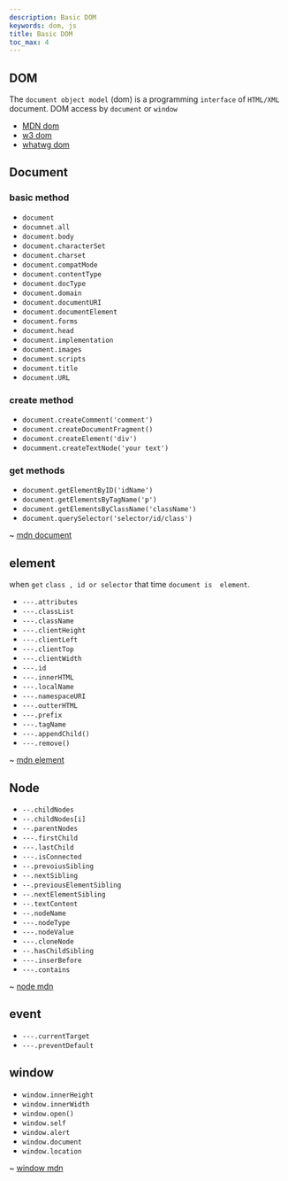 ```yaml
---
description: Basic DOM
keywords: dom, js
title: Basic DOM
toc_max: 4
---
```


## DOM

The `document object model` (dom) is a programming `interface` of `HTML/XML` document. DOM access by `document` or `window`

* [MDN dom](https://developer.mozilla.org/en-US/docs/Web/API/Document_Object_Model/Introduction)
* [w3 dom](https://www.w3.org/DOM/)
* [whatwg dom](https://dom.spec.whatwg.org/)

## Document

### basic method

* `document`
* `documnet.all`
* `document.body`
* `document.characterSet`
* `document.charset`
* `document.compatMode`
* `document.contentType`
* `document.docType`
* `document.domain`
* `document.documentURI`
* `document.documentElement`
* `document.forms`
* `document.head`
* `document.implementation`
* `document.images`
* `document.scripts`
* `document.title`
* `document.URL`

### create method

 * `document.createComment('comment')`
 * `document.createDocumentFragment()`
 * `document.createElement('div')`
 * `documment.createTextNode('your text')`

### get methods

* `document.getElementByID('idName')`
* `document.getElementsByTagName('p')`
* `document.getElementsByClassName('className')`
* `document.querySelector('selector/id/class')`

~ [mdn document](https://developer.mozilla.org/en-US/docs/Web/API/Document)

## element

when `get` `class , id or selector` that time `document is  element`.

* `---.attributes`
* `---.classList`
* `---.className`
* `---.clientHeight`
* `---.clientLeft`
* `---.clientTop`
* `---.clientWidth`
* `---.id`
* `---.innerHTML`
* `---.localName`
* `---.namespaceURI`
* `---.outterHTML`
* `---.prefix`
* `---.tagName`
* `---.appendChild()`
* `---.remove()`

~ [mdn element](https://developer.mozilla.org/en-US/docs/Web/API/Element)

## Node

* `--.childNodes`
* `--.childNodes[i]`
* `--.parentNodes`
* `---.firstChild`
* `---.lastChild`
* `---.isConnected`
* `--.prevoiusSibling`
* `--.nextSibling`
* `--.previousElementSibling`
* `--.nextElementSibling`
* `--.textContent`
* `--.nodeName`
* `---.nodeType`
* `---.nodeValue`
* `---.cloneNode`
* `--.hasChildSibling`
* `---.inserBefore`
* `---.contains`

~ [node mdn](https://developer.mozilla.org/en-US/docs/Web/API/Node)

## event

* `---.currentTarget`
* `---.preventDefault`

## window

* `window.innerHeight`
* `window.innerWidth`
* `window.open()`
* `window.self`
* `window.alert`
* `window.document`
* `window.location`

~ [window mdn](https://developer.mozilla.org/en-US/docs/Web/API/Window)
